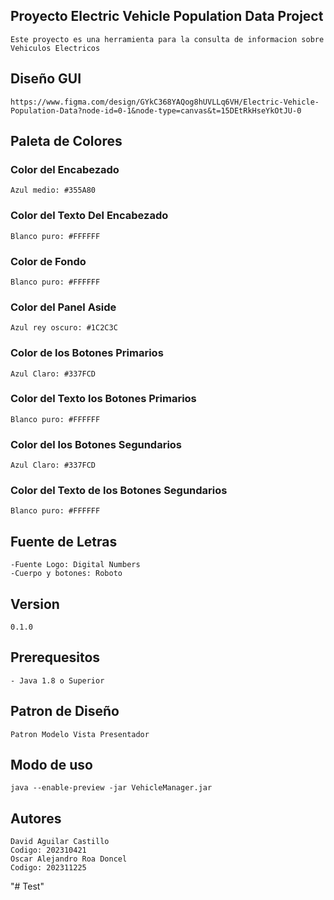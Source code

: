 ## Proyecto Electric Vehicle Population Data Project

    Este proyecto es una herramienta para la consulta de informacion sobre Vehiculos Electricos

## Diseño GUI

    https://www.figma.com/design/GYkC368YAQog8hUVLLq6VH/Electric-Vehicle-Population-Data?node-id=0-1&node-type=canvas&t=15DEtRkHseYkOtJU-0

## Paleta de Colores

### Color del Encabezado

    Azul medio: #355A80

### Color del Texto Del Encabezado

    Blanco puro: #FFFFFF

### Color de Fondo

    Blanco puro: #FFFFFF

### Color del Panel Aside

    Azul rey oscuro: #1C2C3C

### Color de los Botones Primarios

    Azul Claro: #337FCD

### Color del Texto los Botones Primarios

    Blanco puro: #FFFFFF

### Color del los Botones Segundarios

    Azul Claro: #337FCD

### Color del Texto de los Botones Segundarios

    Blanco puro: #FFFFFF

## Fuente de Letras

    -Fuente Logo: Digital Numbers
    -Cuerpo y botones: Roboto

## Version

    0.1.0

## Prerequesitos

    - Java 1.8 o Superior

## Patron de Diseño

    Patron Modelo Vista Presentador

## Modo de uso

    java --enable-preview -jar VehicleManager.jar

## Autores

    David Aguilar Castillo
    Codigo: 202310421
    Oscar Alejandro Roa Doncel
    Codigo: 202311225
"# Test" 
